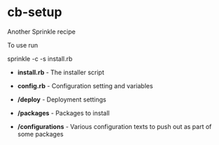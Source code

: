 cb-setup
========

Another Sprinkle recipe

To use run 

  sprinkle -c -s install.rb

- **install.rb** - The installer script

- **config.rb** - Configuration setting and variables

- **/deploy** - Deployment settings

- **/packages** - Packages to install

- **/configurations** - Various configuration texts to push out as part of some packages